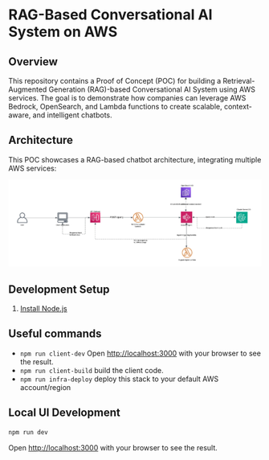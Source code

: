 # RAG-Based Conversational AI System on AWS

## Overview

This repository contains a Proof of Concept (POC) for building a Retrieval-Augmented Generation (RAG)-based Conversational AI System using AWS services. The goal is to demonstrate how companies can leverage AWS Bedrock, OpenSearch, and Lambda functions to create scalable, context-aware, and intelligent chatbots.

## Architecture

This POC showcases a RAG-based chatbot architecture, integrating multiple AWS services:

![Architecture Diagram](/RAG-Chat-bot.jpeg)

## Development Setup

1. [Install Node.js](https://nodejs.org/en/download/prebuilt-installer)

## Useful commands

* `npm run client-dev` Open [http://localhost:3000](http://localhost:3000) with your browser to see the result.
* `npm run client-build` build the client code.
* `npm run infra-deploy` deploy this stack to your default AWS account/region

## Local UI Development

```bash
npm run dev
```
Open [http://localhost:3000](http://localhost:3000) with your browser to see the result.